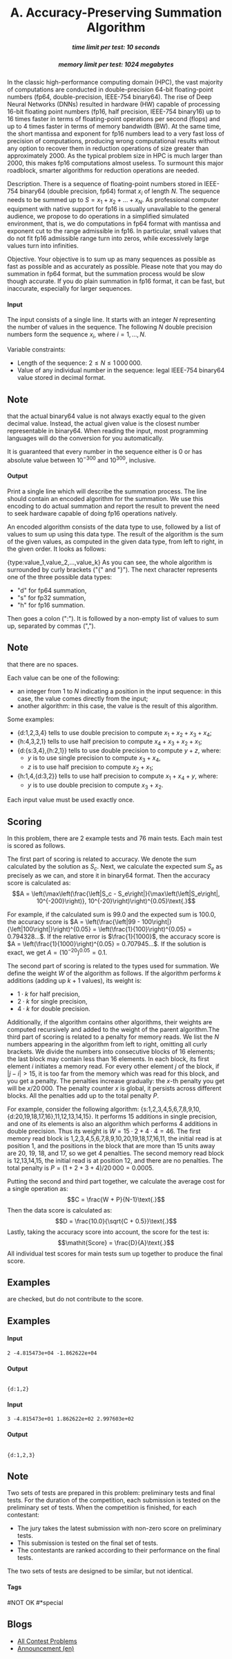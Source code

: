 <h1 style='text-align: center;'> A. Accuracy-Preserving Summation Algorithm</h1>

<h5 style='text-align: center;'>time limit per test: 10 seconds</h5>
<h5 style='text-align: center;'>memory limit per test: 1024 megabytes</h5>

In the classic high-performance computing domain (HPC), the vast majority of computations are conducted in double-precision 64-bit floating-point numbers (fp64, double-precision, IEEE-754 binary64). The rise of Deep Neural Networks (DNNs) resulted in hardware (HW) capable of processing 16-bit floating point numbers (fp16, half precision, IEEE-754 binary16) up to 16 times faster in terms of floating-point operations per second (flops) and up to 4 times faster in terms of memory bandwidth (BW). At the same time, the short mantissa and exponent for fp16 numbers lead to a very fast loss of precision of computations, producing wrong computational results without any option to recover them in reduction operations of size greater than approximately $2000$. As the typical problem size in HPC is much larger than $2000$, this makes fp16 computations almost useless. To surmount this major roadblock, smarter algorithms for reduction operations are needed.

Description. There is a sequence of floating-point numbers stored in IEEE-754 binary64 (double precision, fp64) format $x_i$ of length $N$. The sequence needs to be summed up to $S = x_1 + x_2 + \ldots + x_N$. As professional computer equipment with native support for fp16 is usually unavailable to the general audience, we propose to do operations in a simplified simulated environment, that is, we do computations in fp64 format with mantissa and exponent cut to the range admissible in fp16. In particular, small values that do not fit fp16 admissible range turn into zeros, while excessively large values turn into infinities. 

Objective. Your objective is to sum up as many sequences as possible as fast as possible and as accurately as possible. Please note that you may do summation in fp64 format, but the summation process would be slow though accurate. If you do plain summation in fp16 format, it can be fast, but inaccurate, especially for larger sequences.

#### Input

The input consists of a single line. It starts with an integer $N$ representing the number of values in the sequence. The following $N$ double precision numbers form the sequence $x_i$, where $i = 1, \ldots, N$. 

Variable constraints:

* Length of the sequence: $2 \leq N \leq 1\,000\,000$.
* Value of any individual number in the sequence: legal IEEE-754 binary64 value stored in decimal format.

## Note

 that the actual binary64 value is not always exactly equal to the given decimal value. Instead, the actual given value is the closest number representable in binary64. When reading the input, most programming languages will do the conversion for you automatically.

It is guaranteed that every number in the sequence either is $0$ or has absolute value between $10^{-300}$ and $10^{300}$, inclusive.

#### Output

Print a single line which will describe the summation process. The line should contain an encoded algorithm for the summation. We use this encoding to do actual summation and report the result to prevent the need to seek hardware capable of doing fp16 operations natively.

An encoded algorithm consists of the data type to use, followed by a list of values to sum up using this data type. The result of the algorithm is the sum of the given values, as computed in the given data type, from left to right, in the given order. It looks as follows:

 {type:value_1,value_2,...,value_k} As you can see, the whole algorithm is surrounded by curly brackets ("{" and "}"). The next character represents one of the three possible data types: 

* "d" for fp64 summation,
* "s" for fp32 summation,
* "h" for fp16 summation.

Then goes a colon (":"). It is followed by a non-empty list of values to sum up, separated by commas (","). 
## Note

 that there are no spaces.

Each value can be one of the following: 

* an integer from $1$ to $N$ indicating a position in the input sequence: in this case, the value comes directly from the input;
* another algorithm: in this case, the value is the result of this algorithm.

Some examples: 

* {d:1,2,3,4} tells to use double precision to compute $x_1 + x_2 + x_3 + x_4$;
* {h:4,3,2,1} tells to use half precision to compute $x_4 + x_3 + x_2 + x_1$;
* {d:{s:3,4},{h:2,1}} tells to use double precision to compute $y + z$, where:
	+ $y$ is to use single precision to compute $x_3 + x_4$,
	+ $z$ is to use half precision to compute $x_2 + x_1$;
* {h:1,4,{d:3,2}} tells to use half precision to compute $x_1 + x_4 + y$, where:
	+ $y$ is to use double precision to compute $x_3 + x_2$.

Each input value must be used exactly once.

## Scoring

In this problem, there are 2 example tests and 76 main tests. Each main test is scored as follows.

The first part of scoring is related to accuracy. We denote the sum calculated by the solution as $S_c$. Next, we calculate the expected sum $S_e$ as precisely as we can, and store it in binary64 format. Then the accuracy score is calculated as: $$A = \left(\max\left(\frac{\left|S_c - S_e\right|}{\max\left(\left|S_e\right|, 10^{-200}\right)}, 10^{-20}\right)\right)^{0.05}\text{.}$$

For example, if the calculated sum is $99.0$ and the expected sum is $100.0$, the accuracy score is $A = \left(\frac{\left|99 - 100\right|}{\left|100\right|}\right)^{0.05} = \left(\frac{1}{100}\right)^{0.05} = 0.794328...$. If the relative error is $\frac{1}{1000}$, the accuracy score is $A = \left(\frac{1}{1000}\right)^{0.05} = 0.707945...$. If the solution is exact, we get $A = \left(10^{-20}\right)^{0.05} = 0.1$.

The second part of scoring is related to the types used for summation. We define the weight $W$ of the algorithm as follows. If the algorithm performs $k$ additions (adding up $k + 1$ values), its weight is: 

* $1 \cdot k$ for half precision,
* $2 \cdot k$ for single precision,
* $4 \cdot k$ for double precision.

 Additionally, if the algorithm contains other algorithms, their weights are computed recursively and added to the weight of the parent algorithm.The third part of scoring is related to a penalty for memory reads. We list the $N$ numbers appearing in the algorithm from left to right, omitting all curly brackets. We divide the numbers into consecutive blocks of 16 elements; the last block may contain less than 16 elements. In each block, its first element $i$ initiates a memory read. For every other element $j$ of the block, if $\left|j - i\right| > 15$, it is too far from the memory which was read for this block, and you get a penalty. The penalties increase gradually: the $x$-th penalty you get will be $x / 20\,000$. The penalty counter $x$ is global, it persists across different blocks. All the penalties add up to the total penalty $P$.

For example, consider the following algorithm: {s:1,2,3,4,5,6,7,8,9,10,{d:20,19,18,17,16},11,12,13,14,15}. It performs $15$ additions in single precision, and one of its elements is also an algorithm which performs $4$ additions in double precision. Thus its weight is $W = 15 \cdot 2 + 4 \cdot 4 = 46$. The first memory read block is 1,2,3,4,5,6,7,8,9,10,20,19,18,17,16,11, the initial read is at position $1$, and the positions in the block that are more than $15$ units away are $20$, $19$, $18$, and $17$, so we get $4$ penalties. The second memory read block is 12,13,14,15, the initial read is at position $12$, and there are no penalties. The total penalty is $P = (1 + 2 + 3 + 4) / 20\,000 = 0.0005$.

Putting the second and third part together, we calculate the average cost for a single operation as: $$C = \frac{W + P}{N-1}\text{.}$$ Then the data score is calculated as: $$D = \frac{10.0}{\sqrt{C + 0.5}}\text{.}$$ Lastly, taking the accuracy score into account, the score for the test is: $$\mathit{Score} = \frac{D}{A}\text{.}$$ All individual test scores for main tests sum up together to produce the final score. 
## Examples

 are checked, but do not contribute to the score.

## Examples

#### Input


```text
2 -4.815473e+04 -1.862622e+04
```
#### Output

```text

{d:1,2}

```
#### Input


```text
3 -4.815473e+01 1.862622e+02 2.997603e+02
```
#### Output

```text

{d:1,2,3}

```
## Note

Two sets of tests are prepared in this problem: preliminary tests and final tests. For the duration of the competition, each submission is tested on the preliminary set of tests. When the competition is finished, for each contestant:

* The jury takes the latest submission with non-zero score on preliminary tests.
* This submission is tested on the final set of tests.
* The contestants are ranked according to their performance on the final tests.

The two sets of tests are designed to be similar, but not identical.



#### Tags 

#NOT OK #*special 

## Blogs
- [All Contest Problems](../2023_Post_World_Finals_Online_ICPC_Challenge_powered_by_Huawei.md)
- [Announcement (en)](../blogs/Announcement_(en).md)
